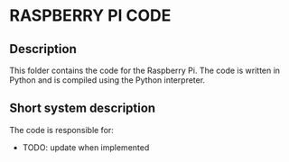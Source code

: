 # RASPBERRY PI CODE
## Description
This folder contains the code for the Raspberry Pi. The code is written in Python and is compiled using the Python interpreter.

## Short system description
The code is responsible for:
- TODO: update when implemented
